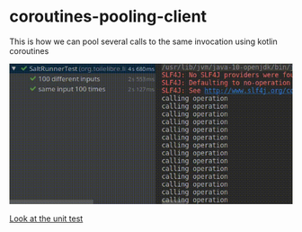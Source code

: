 # coroutines-pooling-client
This is how we can pool several calls to the same invocation using kotlin coroutines

![Screencast](screencast.gif)

[Look at the unit test](src/test/kotlin/org/toilelibre/libe/poolingclient/SaltRunnerTest.kt)
